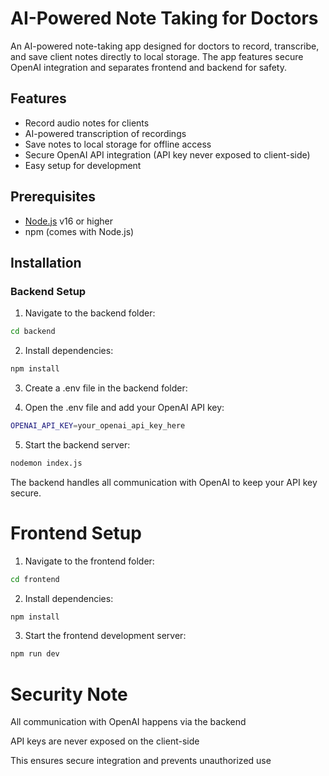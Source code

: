 # AI-Powered Note Taking for Doctors

An AI-powered note-taking app designed for doctors to record, transcribe, and save client notes directly to local storage. The app features secure OpenAI integration and separates frontend and backend for safety.

## Features

- Record audio notes for clients
- AI-powered transcription of recordings
- Save notes to local storage for offline access
- Secure OpenAI API integration (API key never exposed to client-side)
- Easy setup for development

## Prerequisites

- [Node.js](https://nodejs.org/) v16 or higher
- npm (comes with Node.js)

## Installation

### Backend Setup

1. Navigate to the backend folder:

```bash
cd backend
 ```

2. Install dependencies:
```bash
npm install
```
3. Create a .env file in the backend folder:


4. Open the .env file and add your OpenAI API key:

```bash
OPENAI_API_KEY=your_openai_api_key_here
```

5. Start the backend server:
```bash
nodemon index.js
```

The backend handles all communication with OpenAI to keep your API key secure.


# Frontend Setup

1. Navigate to the frontend folder:
```bash
cd frontend
```

2. Install dependencies:
```bash
npm install
```

3. Start the frontend development server:
```bash
npm run dev
```
# Security Note
All communication with OpenAI happens via the backend

API keys are never exposed on the client-side

This ensures secure integration and prevents unauthorized use
